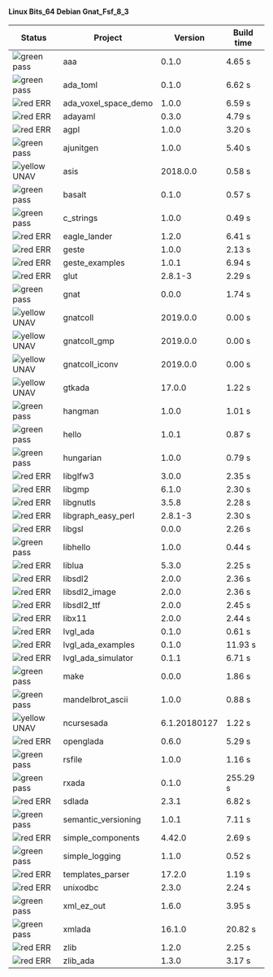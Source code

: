 #### Linux Bits_64 Debian Gnat_Fsf_8_3

| Status | Project | Version | Build time |
| --- | --- | --- | --- |
|![green](https://placehold.it/8/00aa00/000000?text=+) pass | aaa | 0.1.0 |  4.65 s |
|![green](https://placehold.it/8/00aa00/000000?text=+) pass | ada_toml | 0.1.0 |  6.62 s |
|![red](https://placehold.it/8/ff0000/000000?text=+) ERR  | ada_voxel_space_demo | 1.0.0 |  6.59 s |
|![red](https://placehold.it/8/ff0000/000000?text=+) ERR  | adayaml | 0.3.0 |  4.79 s |
|![red](https://placehold.it/8/ff0000/000000?text=+) ERR  | agpl | 1.0.0 |  3.20 s |
|![green](https://placehold.it/8/00aa00/000000?text=+) pass | ajunitgen | 1.0.0 |  5.40 s |
|![yellow](https://placehold.it/8/ffbb00/000000?text=+) UNAV | asis | 2018.0.0 |  0.58 s |
|![green](https://placehold.it/8/00aa00/000000?text=+) pass | basalt | 0.1.0 |  0.57 s |
|![green](https://placehold.it/8/00aa00/000000?text=+) pass | c_strings | 1.0.0 |  0.49 s |
|![red](https://placehold.it/8/ff0000/000000?text=+) ERR  | eagle_lander | 1.2.0 |  6.41 s |
|![red](https://placehold.it/8/ff0000/000000?text=+) ERR  | geste | 1.0.0 |  2.13 s |
|![red](https://placehold.it/8/ff0000/000000?text=+) ERR  | geste_examples | 1.0.1 |  6.94 s |
|![red](https://placehold.it/8/ff0000/000000?text=+) ERR  | glut | 2.8.1-3 |  2.29 s |
|![green](https://placehold.it/8/00aa00/000000?text=+) pass | gnat | 0.0.0 |  1.74 s |
|![yellow](https://placehold.it/8/ffbb00/000000?text=+) UNAV | gnatcoll | 2019.0.0 |  0.00 s |
|![yellow](https://placehold.it/8/ffbb00/000000?text=+) UNAV | gnatcoll_gmp | 2019.0.0 |  0.00 s |
|![yellow](https://placehold.it/8/ffbb00/000000?text=+) UNAV | gnatcoll_iconv | 2019.0.0 |  0.00 s |
|![yellow](https://placehold.it/8/ffbb00/000000?text=+) UNAV | gtkada | 17.0.0 |  1.22 s |
|![green](https://placehold.it/8/00aa00/000000?text=+) pass | hangman | 1.0.0 |  1.01 s |
|![green](https://placehold.it/8/00aa00/000000?text=+) pass | hello | 1.0.1 |  0.87 s |
|![green](https://placehold.it/8/00aa00/000000?text=+) pass | hungarian | 1.0.0 |  0.79 s |
|![red](https://placehold.it/8/ff0000/000000?text=+) ERR  | libglfw3 | 3.0.0 |  2.35 s |
|![red](https://placehold.it/8/ff0000/000000?text=+) ERR  | libgmp | 6.1.0 |  2.30 s |
|![red](https://placehold.it/8/ff0000/000000?text=+) ERR  | libgnutls | 3.5.8 |  2.28 s |
|![red](https://placehold.it/8/ff0000/000000?text=+) ERR  | libgraph_easy_perl | 2.8.1-3 |  2.30 s |
|![red](https://placehold.it/8/ff0000/000000?text=+) ERR  | libgsl | 0.0.0 |  2.26 s |
|![green](https://placehold.it/8/00aa00/000000?text=+) pass | libhello | 1.0.0 |  0.44 s |
|![red](https://placehold.it/8/ff0000/000000?text=+) ERR  | liblua | 5.3.0 |  2.25 s |
|![red](https://placehold.it/8/ff0000/000000?text=+) ERR  | libsdl2 | 2.0.0 |  2.36 s |
|![red](https://placehold.it/8/ff0000/000000?text=+) ERR  | libsdl2_image | 2.0.0 |  2.36 s |
|![red](https://placehold.it/8/ff0000/000000?text=+) ERR  | libsdl2_ttf | 2.0.0 |  2.45 s |
|![red](https://placehold.it/8/ff0000/000000?text=+) ERR  | libx11 | 2.0.0 |  2.44 s |
|![red](https://placehold.it/8/ff0000/000000?text=+) ERR  | lvgl_ada | 0.1.0 |  0.61 s |
|![red](https://placehold.it/8/ff0000/000000?text=+) ERR  | lvgl_ada_examples | 0.1.0 |  11.93 s |
|![red](https://placehold.it/8/ff0000/000000?text=+) ERR  | lvgl_ada_simulator | 0.1.1 |  6.71 s |
|![green](https://placehold.it/8/00aa00/000000?text=+) pass | make | 0.0.0 |  1.86 s |
|![green](https://placehold.it/8/00aa00/000000?text=+) pass | mandelbrot_ascii | 1.0.0 |  0.88 s |
|![yellow](https://placehold.it/8/ffbb00/000000?text=+) UNAV | ncursesada | 6.1.20180127 |  1.22 s |
|![red](https://placehold.it/8/ff0000/000000?text=+) ERR  | openglada | 0.6.0 |  5.29 s |
|![green](https://placehold.it/8/00aa00/000000?text=+) pass | rsfile | 1.0.0 |  1.16 s |
|![green](https://placehold.it/8/00aa00/000000?text=+) pass | rxada | 0.1.0 |  255.29 s |
|![red](https://placehold.it/8/ff0000/000000?text=+) ERR  | sdlada | 2.3.1 |  6.82 s |
|![green](https://placehold.it/8/00aa00/000000?text=+) pass | semantic_versioning | 1.0.1 |  7.11 s |
|![red](https://placehold.it/8/ff0000/000000?text=+) ERR  | simple_components | 4.42.0 |  2.69 s |
|![green](https://placehold.it/8/00aa00/000000?text=+) pass | simple_logging | 1.1.0 |  0.52 s |
|![red](https://placehold.it/8/ff0000/000000?text=+) ERR  | templates_parser | 17.2.0 |  1.19 s |
|![red](https://placehold.it/8/ff0000/000000?text=+) ERR  | unixodbc | 2.3.0 |  2.24 s |
|![green](https://placehold.it/8/00aa00/000000?text=+) pass | xml_ez_out | 1.6.0 |  3.95 s |
|![green](https://placehold.it/8/00aa00/000000?text=+) pass | xmlada | 16.1.0 |  20.82 s |
|![red](https://placehold.it/8/ff0000/000000?text=+) ERR  | zlib | 1.2.0 |  2.25 s |
|![red](https://placehold.it/8/ff0000/000000?text=+) ERR  | zlib_ada | 1.3.0 |  3.17 s |
